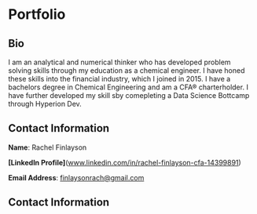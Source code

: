 # Portfolio

## Bio
I am an analytical and numerical thinker who has developed problem solving skills through my education as a chemical engineer. I have honed these skills into the financial industry, which I joined in 2015. I have a bachelors degree in Chemical Engineering and am a CFA® charterholder. I have further developed my skill sby comepleting a Data Science Bottcamp through Hyperion Dev.

## Contact Information

**Name**: Rachel Finlayson

**[LinkedIn Profile]**(www.linkedin.com/in/rachel-finlayson-cfa-14399891)

**Email Address**: finlaysonrach@gmail.com

## Contact Information

